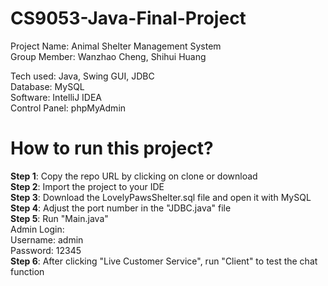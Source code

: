 # CS9053-Java-Final-Project  

Project Name: Animal Shelter Management System    
Group Member: Wanzhao Cheng, Shihui Huang    

Tech used: Java, Swing GUI, JDBC    
Database: MySQL     
Software: IntelliJ IDEA   
Control Panel: phpMyAdmin    

# How to run this project?  
**Step 1**: Copy the repo URL by clicking on clone or download  \
**Step 2**: Import the project to your IDE  \
**Step 3**: Download the LovelyPawsShelter.sql file and open it with MySQL  \
**Step 4**: Adjust the port number in the "JDBC.java" file  \
**Step 5**: Run "Main.java"  \
    Admin Login:  \
    Username: admin  \
    Password: 12345  \
**Step 6**: After clicking "Live Customer Service", run "Client" to test the chat function      
